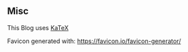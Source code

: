 ## Misc

This Blog uses [KaTeX](https://katex.org/)

Favicon generated with: https://favicon.io/favicon-generator/
